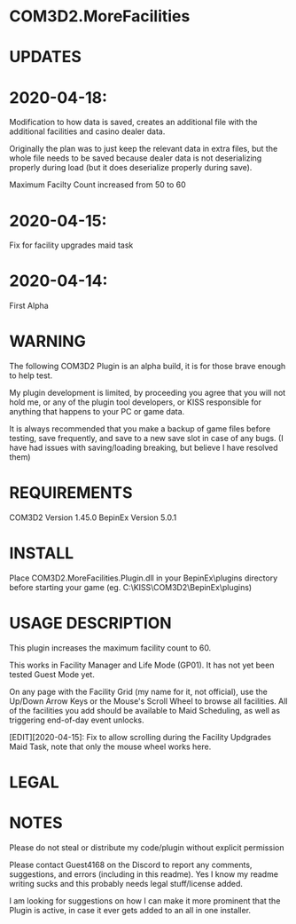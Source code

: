 # COM3D2.MoreFacilities

UPDATES
=======
# 2020-04-18:

Modification to how data is saved, creates an additional file with the additional facilities and casino dealer data.

Originally the plan was to just keep the relevant data in extra files, but the whole file needs to be saved because dealer data is not deserializing properly during load (but it does deserialize properly during save).

Maximum Facilty Count increased from 50 to 60

# 2020-04-15:

Fix for facility upgrades maid task

# 2020-04-14: 

First Alpha


WARNING
==========================================================
The following COM3D2 Plugin is an alpha build, it is for those brave enough to help test.

My plugin development is limited, by proceeding you agree that you will not hold me, 
or any of the plugin tool developers, or KISS responsible for anything that happens to your PC or game data.

It is always recommended that you make a backup of game files before testing, save frequently, and save to a new save slot in case of any bugs.
(I have had issues with saving/loading breaking, but believe I have resolved them)

REQUIREMENTS
==========================================================
COM3D2 Version 1.45.0
BepinEx Version 5.0.1

INSTALL
==========================================================
Place COM3D2.MoreFacilities.Plugin.dll in your BepinEx\plugins directory before starting your game (eg. C:\KISS\COM3D2\BepinEx\plugins)

USAGE DESCRIPTION
==========================================================
This plugin increases the maximum facility count to 60. 

This works in Facility Manager and Life Mode (GP01). It has not yet been tested Guest Mode yet.

On any page with the Facility Grid (my name for it, not official), use the Up/Down Arrow Keys or the Mouse's Scroll Wheel to browse all facilities. 
All of the facilities you add should be available to Maid Scheduling, as well as triggering end-of-day event unlocks.

[EDIT][2020-04-15]:
Fix to allow scrolling during the Facility Updgrades Maid Task, note that only the mouse wheel works here.

LEGAL
==========================================================


NOTES
==========================================================
Please do not steal or distribute my code/plugin without explicit permission

Please contact Guest4168 on the Discord to report any comments, suggestions, and errors (including in this readme).
Yes I know my readme writing sucks and this probably needs legal stuff/license added.

I am looking for suggestions on how I can make it more prominent that the Plugin is active, in case it ever gets added to an all in one installer. 

